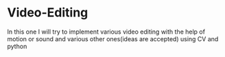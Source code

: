 # Video-Editing
In this one I will try to implement various video editing with the help of motion or sound and various other ones(ideas are accepted) using CV and python

